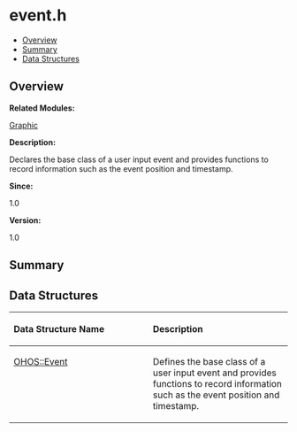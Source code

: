 # event.h<a name="EN-US_TOPIC_0000001055198096"></a>

-   [Overview](#section1882098565165627)
-   [Summary](#section1815569874165627)
-   [Data Structures](#nested-classes)

## **Overview**<a name="section1882098565165627"></a>

**Related Modules:**

[Graphic](graphic.md)

**Description:**

Declares the base class of a user input event and provides functions to record information such as the event position and timestamp. 

**Since:**

1.0

**Version:**

1.0

## **Summary**<a name="section1815569874165627"></a>

## Data Structures<a name="nested-classes"></a>

<a name="table1149326805165627"></a>
<table><thead align="left"><tr id="row645565748165627"><th class="cellrowborder" valign="top" width="50%" id="mcps1.1.3.1.1"><p id="p305976679165627"><a name="p305976679165627"></a><a name="p305976679165627"></a>Data Structure Name</p>
</th>
<th class="cellrowborder" valign="top" width="50%" id="mcps1.1.3.1.2"><p id="p1262615258165627"><a name="p1262615258165627"></a><a name="p1262615258165627"></a>Description</p>
</th>
</tr>
</thead>
<tbody><tr id="row1156784373165627"><td class="cellrowborder" valign="top" width="50%" headers="mcps1.1.3.1.1 "><p id="p727758830165627"><a name="p727758830165627"></a><a name="p727758830165627"></a><a href="ohos-event.md">OHOS::Event</a></p>
</td>
<td class="cellrowborder" valign="top" width="50%" headers="mcps1.1.3.1.2 "><p id="p317201378165627"><a name="p317201378165627"></a><a name="p317201378165627"></a>Defines the base class of a user input event and provides functions to record information such as the event position and timestamp. </p>
</td>
</tr>
</tbody>
</table>

